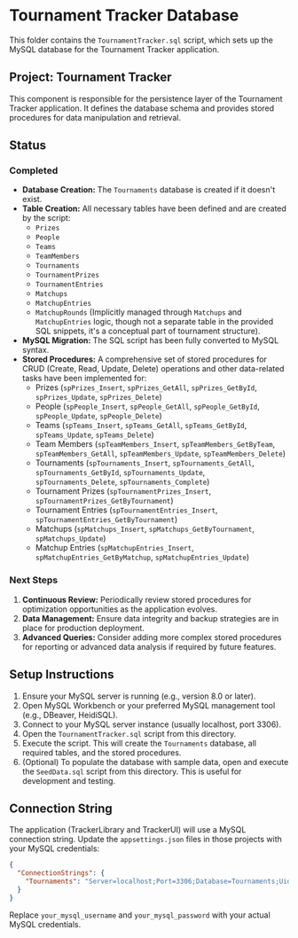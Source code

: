 # Tournament Tracker Database

This folder contains the `TournamentTracker.sql` script, which sets up the MySQL database for the Tournament Tracker application.

## Project: Tournament Tracker

This component is responsible for the persistence layer of the Tournament Tracker application. It defines the database schema and provides stored procedures for data manipulation and retrieval.

## Status

### Completed

*   **Database Creation:** The `Tournaments` database is created if it doesn't exist.
*   **Table Creation:** All necessary tables have been defined and are created by the script:
    *   `Prizes`
    *   `People`
    *   `Teams`
    *   `TeamMembers`
    *   `Tournaments`
    *   `TournamentPrizes`
    *   `TournamentEntries`
    *   `Matchups`
    *   `MatchupEntries`
    *   `MatchupRounds` (Implicitly managed through `Matchups` and `MatchupEntries` logic, though not a separate table in the provided SQL snippets, it's a conceptual part of tournament structure).
*   **MySQL Migration:** The SQL script has been fully converted to MySQL syntax.
*   **Stored Procedures:** A comprehensive set of stored procedures for CRUD (Create, Read, Update, Delete) operations and other data-related tasks have been implemented for:
    *   Prizes (`spPrizes_Insert`, `spPrizes_GetAll`, `spPrizes_GetById`, `spPrizes_Update`, `spPrizes_Delete`)
    *   People (`spPeople_Insert`, `spPeople_GetAll`, `spPeople_GetById`, `spPeople_Update`, `spPeople_Delete`)
    *   Teams (`spTeams_Insert`, `spTeams_GetAll`, `spTeams_GetById`, `spTeams_Update`, `spTeams_Delete`)
    *   Team Members (`spTeamMembers_Insert`, `spTeamMembers_GetByTeam`, `spTeamMembers_GetAll`, `spTeamMembers_Update`, `spTeamMembers_Delete`)
    *   Tournaments (`spTournaments_Insert`, `spTournaments_GetAll`, `spTournaments_GetById`, `spTournaments_Update`, `spTournaments_Delete`, `spTournaments_Complete`)
    *   Tournament Prizes (`spTournamentPrizes_Insert`, `spTournamentPrizes_GetByTournament`)
    *   Tournament Entries (`spTournamentEntries_Insert`, `spTournamentEntries_GetByTournament`)
    *   Matchups (`spMatchups_Insert`, `spMatchups_GetByTournament`, `spMatchups_Update`)
    *   Matchup Entries (`spMatchupEntries_Insert`, `spMatchupEntries_GetByMatchup`, `spMatchupEntries_Update`)

### Next Steps

1.  **Continuous Review:** Periodically review stored procedures for optimization opportunities as the application evolves.
2.  **Data Management:** Ensure data integrity and backup strategies are in place for production deployment.
3.  **Advanced Queries:** Consider adding more complex stored procedures for reporting or advanced data analysis if required by future features.

## Setup Instructions

1.  Ensure your MySQL server is running (e.g., version 8.0 or later).
2.  Open MySQL Workbench or your preferred MySQL management tool (e.g., DBeaver, HeidiSQL).
3.  Connect to your MySQL server instance (usually localhost, port 3306).
4.  Open the `TournamentTracker.sql` script from this directory.
5.  Execute the script. This will create the `Tournaments` database, all required tables, and the stored procedures.
6.  (Optional) To populate the database with sample data, open and execute the `SeedData.sql` script from this directory. This is useful for development and testing.

## Connection String

The application (TrackerLibrary and TrackerUI) will use a MySQL connection string. Update the `appsettings.json` files in those projects with your MySQL credentials:

```json
{
  "ConnectionStrings": {
    "Tournaments": "Server=localhost;Port=3306;Database=Tournaments;Uid=your_mysql_username;Pwd=your_mysql_password;"
  }
}
```

Replace `your_mysql_username` and `your_mysql_password` with your actual MySQL credentials.
